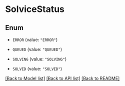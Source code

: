 # SolviceStatus

## Enum


* `ERROR` (value: `"ERROR"`)

* `QUEUED` (value: `"QUEUED"`)

* `SOLVING` (value: `"SOLVING"`)

* `SOLVED` (value: `"SOLVED"`)


[[Back to Model list]](../README.md#documentation-for-models) [[Back to API list]](../README.md#documentation-for-api-endpoints) [[Back to README]](../README.md)


